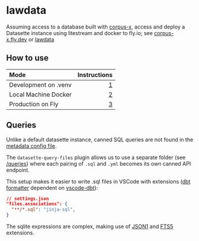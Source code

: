 # lawdata

Assuming access to a database built with [corpus-x](https://github.com/justmars/corpus-x), access and deploy a Datasette instance using litestream and docker to fly.io; see [corpus-x.fly.dev](https://corpus-x.fly.dev) or [lawdata](https://lawdata.xyz)

## How to use

Mode | Instructions
:--|--:
Development on .venv | [1](./docs/1-unsecured.md)
Local Machine Docker | [2](./docs/2-secure-local.md)
Production on Fly | [3](./docs/3-secure-fly.md)

## Queries

Unlike a default datasette instance, canned SQL queries are not found in the [metadata config file](etc/metadata.yml).

The `datasette-query-files` plugin allows us to use a separate folder (see [/queries](/queries/)) where each pairing of `.sql` and `.yml` becomes its own canned API endpoint.

This setup makes it easier to write .sql files in VSCode with extensions ([dbt formatter](https://github.com/henriblancke/vscode-dbt-formatter) dependent on [vscode-dbt](https://github.com/bastienboutonnet/vscode-dbt.git)):

```json
// settings.json
"files.associations": {
  "**/*.sql": "jinja-sql",
}
```

The sqlite expressions are complex, making use of [JSON1](https://www.sqlite.org/json1.html) and [FTS5](https://www.sqlite.org/fts5.html) extensions.
